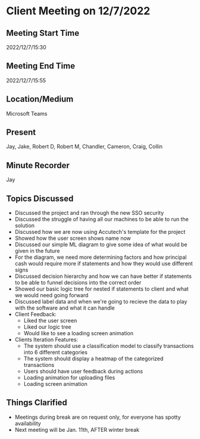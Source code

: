 # Client Meeting on 12/7/2022

## Meeting Start Time

2022/12/7/15:30

## Meeting End Time

2022/12/7/15:55

## Location/Medium

Microsoft Teams

## Present

Jay, Jake, Robert D, Robert M, Chandler, Cameron, Craig, Collin

## Minute Recorder

Jay

## Topics Discussed

* Discussed the project and ran through the new SSO security
* Discussed the struggle of having all our machines to be able to run the solution
* Discussed how we are now using Accutech's template for the project
* Showed how the user screen shows name now
* Discussed our simple ML diagram to give some idea of what would be given in the future
* For the diagram, we need more determining factors and how principal cash would require more if statements and how they would use different signs
* Discussed decision hierarchy and how we can have better if statements to be able to funnel decisions into the correct order
* Showed our basic logic tree for nested if statements to client and what we would need going forward
* Discussed label data and when we're going to recieve the data to play with the software and what it can handle
* Client Feedback:
    * Liked the user screen
    * Liked our logic tree
    * Would like to see a loading screen animation
* Clients Iteration Features:
    * The system should use a classification model to classify transactions into 6 different categories
    * The system should display a heatmap of the categorized transactions
    * Users should have user feedback during actions
    * Loading animation for uploading files
    * Loading screen animation

## Things Clarified

* Meetings during break are on request only, for everyone has spotty availability
* Next meeting will be Jan. 11th, AFTER winter break
